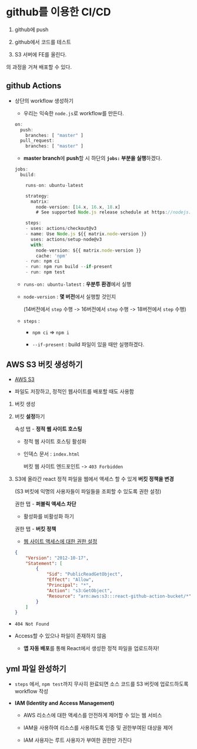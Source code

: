 # github를 이용한 CI/CD

1. github에 push

2. github에서 코드를 테스트

3. S3 서버에 FE를 올린다.

의 과정을 거쳐 배포할 수 있다.

## github Actions

- 상단의 workflow 생성하기
  
  - 우리는 익숙한 `node.js`로 workflow를 만든다.
  
  ```javascript
  on:
    push:
      branches: [ "master" ]
    pull_request:
      branches: [ "master" ]
  ```
  
  - **master branch**에 **push**할 시 하단의 **`jobs:` 부분을 실행**하겠다.
  
  ```javascript
  jobs:
    build:
  
      runs-on: ubuntu-latest
  
      strategy:
        matrix:
          node-version: [14.x, 16.x, 18.x]
          # See supported Node.js release schedule at https://nodejs.org/en/about/releases/
  
      steps:
      - uses: actions/checkout@v3
      - name: Use Node.js ${{ matrix.node-version }}
        uses: actions/setup-node@v3
        with:
          node-version: ${{ matrix.node-version }}
          cache: 'npm'
      - run: npm ci
      - run: npm run build --if-present
      - run: npm test
  
  ```
  
  - `runs-on: ubuntu-latest` : **우분투 환경**에서 실행
  
  - `node-version` : **몇 버전**에서 실행할 것인지
    
    (14버전에서 `step` 수행 -> 16버전에서 `step` 수행 -> 18버전에서 `step` 수행)
  
  - `steps` : 
    
    - `npm ci` => `npm i`
    
    - `--if-present` : build 파일이 있을 때만 실행하겠다.



## AWS S3 버킷 생성하기

- [AWS S3](https://s3.console.aws.amazon.com/s3/get-started?region=ap-northeast-2)

- 파일도 저장하고, 정적인 웹사이트를 배포할 때도 사용함
1. 버킷 생성

2. 버킷 **설정**하기
   
   속성 탭 - **정적 웹 사이트 호스팅**
   
   - 정적 웹 사이트 호스팅 활성화
   
   - 인덱스 문서 : `index.html`
     
     버킷 웹 사이트 엔드포인트 -> `403 Forbidden`

3. S3에 올라간 react 정적 파일을 웹에서 액세스 할 수 있게 **버킷 정책을 변경**
   
   (S3 버킷에 익명의 사용자들이 파일들을 조회할 수 있도록 권한 설정)
   
   권한 탭 - **퍼블릭 액세스 차단**
   
   - 활성화를 비활성화 하기
   
   권한 탭 - **버킷 정책**
   
   - [웹 사이트 액세스에 대한 권한 설정](https://docs.aws.amazon.com/ko_kr/AmazonS3/latest/userguide/WebsiteAccessPermissionsReqd.html)
   
   ```json
   {
       "Version": "2012-10-17",
       "Statement": [
           {
               "Sid": "PublicReadGetObject",
               "Effect": "Allow",
               "Principal": "*",
               "Action": "s3:GetObject",
               "Resource": "arn:aws:s3:::react-github-action-bucket/*"
           }
       ]
   }
   ```
- `404 Not Found`

- Access할 수 있으나 파일이 존재하지 않음
  
  - **앱 자동 배포**를 통해 React에서 생성한 정적 파일을 업로드하자!



## yml 파일 완성하기

- `steps` 에서, `npm test`까지 무사히 완료되면 소스 코드를 S3 버킷에 업로드하도록 workflow 작성

- **IAM (Identity and Access Management)**
  
  - AWS 리소스에 대한 액세스를 안전하게 제어할 수 있는 웹 서비스
  
  - IAM을 사용하여 리소스를 사용하도록 인증 및 권한부여된 대상을 제어
  
  - IAM 사용자는 루트 사용자가 부여한 권한만 가진다

